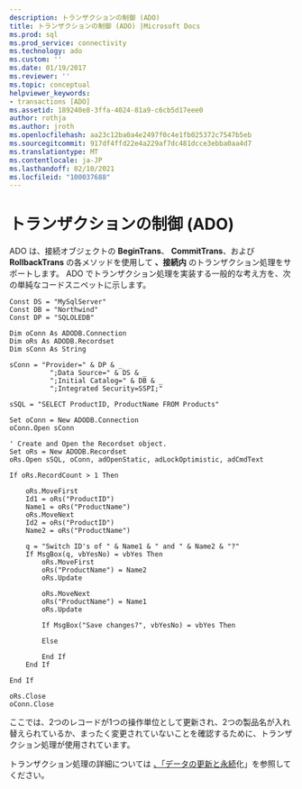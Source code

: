 ```yaml
---
description: トランザクションの制御 (ADO)
title: トランザクションの制御 (ADO) |Microsoft Docs
ms.prod: sql
ms.prod_service: connectivity
ms.technology: ado
ms.custom: ''
ms.date: 01/19/2017
ms.reviewer: ''
ms.topic: conceptual
helpviewer_keywords:
- transactions [ADO]
ms.assetid: 189240e8-3ffa-4024-81a9-c6cb5d17eee0
author: rothja
ms.author: jroth
ms.openlocfilehash: aa23c12ba0a4e2497f0c4e1fb025372c7547b5eb
ms.sourcegitcommit: 917df4ffd22e4a229af7dc481dcce3ebba0aa4d7
ms.translationtype: MT
ms.contentlocale: ja-JP
ms.lasthandoff: 02/10/2021
ms.locfileid: "100037688"
---
```

# <a name="controlling-transactions-ado"></a>トランザクションの制御 (ADO)
ADO は、接続オブジェクトの **BeginTrans**、 **CommitTrans**、および **RollbackTrans** の各メソッドを使用して **、接続内** のトランザクション処理をサポートします。 ADO でトランザクション処理を実装する一般的な考え方を、次の単純なコードスニペットに示します。  
  
```  
Const DS = "MySqlServer"  
Const DB = "Northwind"  
Const DP = "SQLOLEDB"  
  
Dim oConn As ADODB.Connection  
Dim oRs As ADODB.Recordset  
Dim sConn As String  
  
sConn = "Provider=" & DP & _  
          ";Data Source=" & DS & _  
          ";Initial Catalog=" & DB & _  
          ";Integrated Security=SSPI;"  
  
sSQL = "SELECT ProductID, ProductName FROM Products"  
  
Set oConn = New ADODB.Connection  
oConn.Open sConn  
  
' Create and Open the Recordset object.  
Set oRs = New ADODB.Recordset  
oRs.Open sSQL, oConn, adOpenStatic, adLockOptimistic, adCmdText  
  
If oRs.RecordCount > 1 Then  
  
    oRs.MoveFirst  
    Id1 = oRs("ProductID")  
    Name1 = oRs("ProductName")  
    oRs.MoveNext  
    Id2 = oRs("ProductID")  
    Name2 = oRs("ProductName")  
  
    q = "Switch ID's of " & Name1 & " and " & Name2 & "?"  
    If MsgBox(q, vbYesNo) = vbYes Then  
        oRs.MoveFirst  
        oRs("ProductName") = Name2  
        oRs.Update  
  
        oRs.MoveNext  
        oRs("ProductName") = Name1  
        oRs.Update  
  
        If MsgBox("Save changes?", vbYesNo) = vbYes Then  
  
        Else  
  
        End If  
    End If  
  
End If  
  
oRs.Close  
oConn.Close  
```  
  
 ここでは、2つのレコードが1つの操作単位として更新され、2つの製品名が入れ替えられているか、まったく変更されていないことを確認するために、トランザクション処理が使用されています。  
  
 トランザクション処理の詳細については [、「データの更新と永続](./updating-and-persisting-data.md)化」を参照してください。